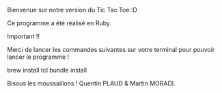Bienvenue sur notre version du Tic Tac Toe :D

Ce programme a été réalisé en Ruby.

Important !!

Merci de lancer les commandes suivantes sur votre terminal pour pouvoir lancer le programme ! 


brew install tcl
bundle install

Bisous les moussaillons !
Quentin PLAUD & Martin MORADI. 
